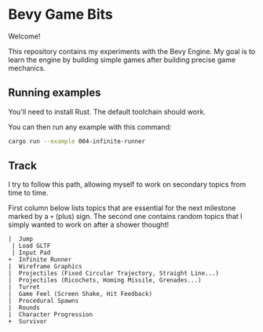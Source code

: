 # Bevy Game Bits

Welcome!

This repository contains my experiments with the Bevy Engine. My goal is to learn the engine by building simple games after building precise game mechanics.

## Running examples

You'll need to install Rust. The default toolchain should work.

You can then run any example with this command:
```sh
cargo run --example 004-infinite-runner
```

## Track

I try to follow this path, allowing myself to work on secondary topics from time to time.

First column below lists topics that are essential for the next milestone marked by a `+` (plus) sign.
The second one contains random topics that I simply wanted to work on after a shower thought!

```
|  Jump
 | Load GLTF
 | Input Pad
+  Infinite Runner
|  Wireframe Graphics
|  Projectiles (Fixed Circular Trajectory, Straight Line...)
|  Projectiles (Ricochets, Homing Missile, Grenades...)
|  Turret
|  Game Feel (Screen Shake, Hit Feedback)
|  Procedural Spawns
|  Rounds
|  Character Progression
+  Survivor
```